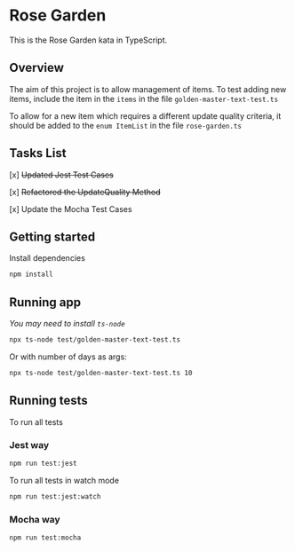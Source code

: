 # Rose Garden

This is the Rose Garden kata in TypeScript.

## Overview
The aim of this project is to allow management of items. To test adding new items, include the item in the `items` in the file `golden-master-text-test.ts`

To allow for a new item which requires a different update quality criteria, it should be added to the `enum ItemList` in the file `rose-garden.ts`

## Tasks List
[x] ~~Updated Jest Test Cases~~

[x] ~~Refactored the UpdateQuality Method~~

[x] Update the Mocha Test Cases


## Getting started

Install dependencies

```sh
npm install
```

## Running app
_You may need to install `ts-node`_

```sh
npx ts-node test/golden-master-text-test.ts
```

Or with number of days as args:
```sh
npx ts-node test/golden-master-text-test.ts 10
```

## Running tests

To run all tests

### Jest way

```sh
npm run test:jest
```

To run all tests in watch mode

```sh
npm run test:jest:watch
```

### Mocha way

```sh
npm run test:mocha
```
